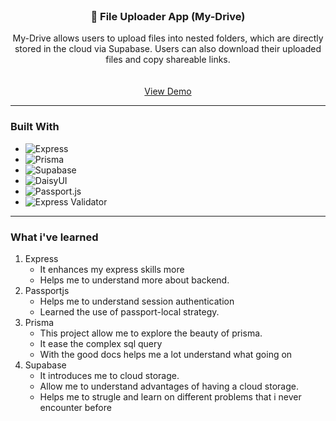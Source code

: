 <!-- PROJECT LOGO -->
<br />
<div align="center">
  <h3 align="center">📁 File Uploader App (My-Drive)</h3>

  <p align="center">
    My-Drive allows users to upload files into nested folders, which are directly stored in the cloud via Supabase. 
    Users can also download their uploaded files and copy shareable links.
    <br /><br />
    <br />
    <a href="https://file-uploader-eb1k.onrender.com/">View Demo</a>
  </p>
</div>

---

### Built With

- ![Express](https://img.shields.io/badge/EXPRESS-000000?style=for-the-badge&logo=express&logoColor=white)
- ![Prisma](https://img.shields.io/badge/PRISMA-2D3748?style=for-the-badge&logo=prisma&logoColor=white)
- ![Supabase](https://img.shields.io/badge/SUPABASE-3ECF8E?style=for-the-badge&logo=supabase&logoColor=white)
- ![DaisyUI](https://img.shields.io/badge/DAISYUI-5A0FC8?style=for-the-badge)
- ![Passport.js](https://img.shields.io/badge/PASSPORT.JS-34D058?style=for-the-badge&logoColor=white)
- ![Express Validator](https://img.shields.io/badge/EXPRESS--VALIDATOR-00bfff?style=for-the-badge)


---

### What i've learned
1. Express
   - It enhances my express skills more
   - Helps me to understand more about backend.
2. Passportjs
   - Helps me to understand session authentication
   - Learned the use of passport-local strategy.
3. Prisma
   - This project allow me to explore the beauty of prisma.
   - It ease the complex sql query
   - With the good docs helps me a lot understand what going on
4. Supabase
   - It introduces me to cloud storage.
   - Allow me to understand advantages of having a cloud storage.
   - Helps me to strugle and learn on different problems that i never encounter before
  

